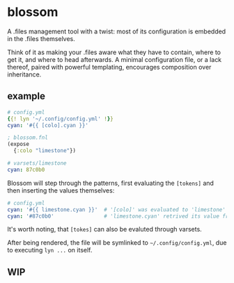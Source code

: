 # blossom
A .files management tool with a twist: most of its configuration is embedded in the .files themselves. 

Think of it as making your .files aware what they have to contain, where to get it, and where to head afterwards. A minimal configuration file, or a lack thereof, paired with powerful templating, encourages composition over inheritance.

## example

```yaml
# config.yml
{{! lyn '~/.config/config.yml' !}}
cyan: '#{{ [colo].cyan }}'
```
```clojure
; blossom.fnl
(expose
  {:colo "limestone"})
```
```yaml
# varsets/limestone
cyan: 87c0b0
```
Blossom will step through the patterns, first evaluating the `[tokens]` and then inserting the values themselves:
```yaml
# config.yml  
cyan: '#{{ limestone.cyan }}'  # '[colo]' was evaluated to 'limestone' by looking through exposed variables
cyan: '#87c0b0'                # 'limestone.cyan' retrived its value from varsets/limestone
```
It's worth noting, that `[tokes]` can also be evaluted through varsets.

After being rendered, the file will be symlinked to `~/.config/config.yml`, due to executing `lyn ...` on itself.

## WIP
